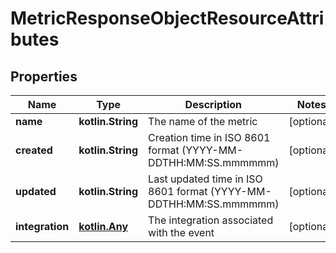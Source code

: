 
# MetricResponseObjectResourceAttributes

## Properties
| Name | Type | Description | Notes |
| ------------ | ------------- | ------------- | ------------- |
| **name** | **kotlin.String** | The name of the metric |  [optional] |
| **created** | **kotlin.String** | Creation time in ISO 8601 format (YYYY-MM-DDTHH:MM:SS.mmmmmm) |  [optional] |
| **updated** | **kotlin.String** | Last updated time in ISO 8601 format (YYYY-MM-DDTHH:MM:SS.mmmmmm) |  [optional] |
| **integration** | [**kotlin.Any**](.md) | The integration associated with the event |  [optional] |



